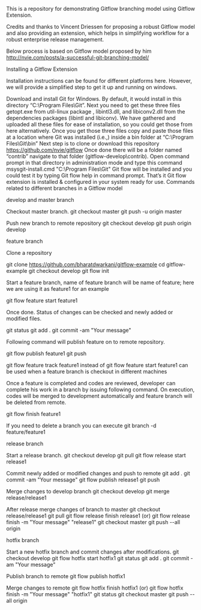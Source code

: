 This is a repository for demonstrating Gitflow branching model using Gitflow Extension.

Credits and thanks to Vincent Driessen for proposing a robust Gitflow model and also providing an extension, which helps in simplifying workflow for a robust enterprise release management.

Below process is based on Gitflow model proposed by him http://nvie.com/posts/a-successful-git-branching-model/

Installing a Gitflow Extension

Installation instructions can be found for different platforms here. However, we will provide a simplified step to get it up and running on windows.

Download and install Git for Windows. By default, it would install in this directory “C:\Program Files\Git”.
Next you need to get these three files getopt.exe from util-linux package , libintl3.dll, and libiconv2.dll from the dependencies packages (libintl and libiconv). We have gathered and uploaded all these files for ease of installation, so you could get those from here alternatively.
Once you get those three files copy and paste those files at a location where Git was installed (i.e.,) inside a bin folder at “C:\Program Files\Git\bin”
Next step is to clone or download this repository https://github.com/nvie/gitflow
Once done there will be a folder named “contrib” navigate to that folder (gitflow-develop\contrib).
Open command prompt in that directory in administration mode and type this command msysgit-install.cmd "C:\Program Files\Git"
Git flow will be installed and you could test it by typing Git flow help in command prompt. That’s it Git flow extension is installed & configured in your system ready for use.
Commands related to different branches in a Gitflow model

develop and master branch

Checkout master branch. git checkout master git push -u origin master

Push new branch to remote repository git checkout develop git push origin develop

feature branch

Clone a repository

git clone https://github.com/bharatdwarkani/gitflow-example 
cd gitflow-example 
git checkout develop 
git flow init

Start a feature branch, name of feature branch will be name of feature; here we are using it as feature1 for an example

git flow feature start feature1

Once done. Status of changes can be checked and newly added or modified files.

git status 
git add .
git commit -am "Your message"

Following command will publish feature on to remote repository.

git flow publish feature1 
git push

git flow feature track feature1 instead of git flow feature start feature1 can be used when a feature branch is checkout in different machines

Once a feature is completed and codes are reviewed, developer can complete his work in a branch by issuing following command. On execution, codes will be merged to development automatically and feature branch will be deleted from remote.

git flow finish feature1

If you need to delete a branch you can execute 
git branch -d feature/feature1

release branch

Start a release branch. 
git checkout develop 
git pull 
git flow release start release1

Commit newly added or modified changes and push to remote 
git add . 
git commit -am "Your message" 
git flow publish release1 
git push

Merge changes to develop branch 
git checkout develop
git merge release/release1

After release merge changes of branch to master 
git checkout release/release1 
git pull 
git flow release finish release1 (or)
git flow release finish -m "Your message" "release1"
git checkout master git push --all origin

hotfix branch

Start a new hotfix branch and commit changes after modifications.
git checkout develop 
git flow hotfix start hotfix1
git status 
git add . 
git commit -am "Your message"

Publish branch to remote git flow publish hotfix1

Merge changes to remote 
git flow hotfix finish hotfix1 (or)
git flow hotfix finish -m "Your message" "hotfix1" 
git status 
git checkout master
git push --all origin
